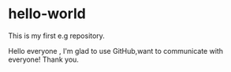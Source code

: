 # hello-world
This is my first e.g repository.

Hello everyone , I'm glad to use GitHub,want to communicate with everyone! Thank you.
